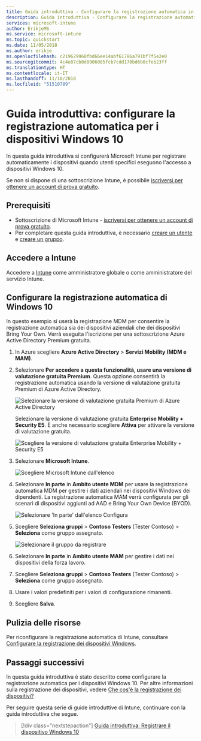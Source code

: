 ```yaml
---
title: Guida introduttiva - Configurare la registrazione automatica in Intune
description: Guida introduttiva - Configurare la registrazione automatica per i dispositivi Windows 10 in Intune.
services: microsoft-intune
author: ErikjeMS
ms.service: microsoft-intune
ms.topic: quickstart
ms.date: 11/05/2018
ms.author: erikje
ms.openlocfilehash: c219629968fbd66ee14abf61786a791bf7f5e2e0
ms.sourcegitcommit: 4c4e87cb0d8906085fcb7cdd170bd6b0cfeb23ff
ms.translationtype: HT
ms.contentlocale: it-IT
ms.lasthandoff: 11/10/2018
ms.locfileid: "51510789"
---
```

# <a name="quickstart-set-up-automatic-enrollment-for-windows-10-devices"></a>Guida introduttiva: configurare la registrazione automatica per i dispositivi Windows 10

In questa guida introduttiva si configurerà Microsoft Intune per registrare automaticamente i dispositivi quando utenti specifici eseguono l'accesso a dispositivi Windows 10.

Se non si dispone di una sottoscrizione Intune, è possibile [iscriversi per ottenere un account di prova gratuito](free-trial-sign-up.md).

## <a name="prerequisites"></a>Prerequisiti

- Sottoscrizione di Microsoft Intune - [iscriversi per ottenere un account di prova gratuito](free-trial-sign-up.md).
- Per completare questa guida introduttiva, è necessario [creare un utente](quickstart-create-user.md) e [creare un gruppo](quickstart-create-group.md).

## <a name="sign-in-to-intune"></a>Accedere a Intune

Accedere a [Intune](https://aka.ms/intuneportal) come amministratore globale o come amministratore del servizio Intune.

## <a name="set-up-windows-10-automatic-enrollment"></a>Configurare la registrazione automatica di Windows 10

In questo esempio si userà la registrazione MDM per consentire la registrazione automatica sia dei dispositivi aziendali che dei dispositivi Bring Your Own. Verrà eseguita l'iscrizione per una sottoscrizione Azure Active Directory Premium gratuita.

1. In Azure scegliere **Azure Active Directory** > **Servizi Mobility (MDM e MAM)**.
2. Selezionare **Per accedere a questa funzionalità, usare una versione di valutazione gratuita Premium**. Questa opzione consentirà la registrazione automatica usando la versione di valutazione gratuita Premium di Azure Active Directory. 

    ![Selezionare la versione di valutazione gratuita Premium di Azure Active Directory](media/quickstart-setup-auto-enrollment/quickstart-setup-auto-enrollment-01.png)

    Selezionare la versione di valutazione gratuita **Enterprise Mobility + Security E5**. È anche necessario scegliere **Attiva** per attivare la versione di valutazione gratuita.

    ![Scegliere la versione di valutazione gratuita Enterprise Mobility + Security E5](media/quickstart-setup-auto-enrollment/quickstart-setup-auto-enrollment-02.png)

3. Selezionare **Microsoft Intune**. 

    ![Scegliere Microsoft Intune dall'elenco](media/quickstart-setup-auto-enrollment/quickstart-setup-auto-enrollment-03.png)

4. Selezionare **In parte** in **Ambito utente MDM** per usare la registrazione automatica MDM per gestire i dati aziendali nei dispositivi Windows dei dipendenti. La registrazione automatica MAM verrà configurata per gli scenari di dispositivi aggiunti ad AAD e Bring Your Own Device (BYOD).

    ![Selezionare 'In parte' dall'elenco Configura](media/quickstart-setup-auto-enrollment/quickstart-setup-auto-enrollment-04.png)

5. Scegliere **Seleziona gruppi** > **Contoso Testers** (Tester Contoso)  > **Seleziona** come gruppo assegnato.

    ![Selezionare il gruppo da registrare](media/quickstart-setup-auto-enrollment/quickstart-setup-auto-enrollment-05.png)

6. Selezionare **In parte** in **Ambito utente MAM** per gestire i dati nei dispositivi della forza lavoro.
7. Scegliere **Seleziona gruppi** > **Contoso Testers** (Tester Contoso)  > **Seleziona** come gruppo assegnato. 
8. Usare i valori predefiniti per i valori di configurazione rimanenti.
9. Scegliere **Salva**.

## <a name="clean-up-resources"></a>Pulizia delle risorse

Per riconfigurare la registrazione automatica di Intune, consultare [Configurare la registrazione dei dispositivi Windows](windows-enroll.md).

## <a name="next-steps"></a>Passaggi successivi

In questa guida introduttiva è stato descritto come configurare la registrazione automatica per i dispositivi Windows 10. Per altre informazioni sulla registrazione dei dispositivi, vedere [Che cos'è la registrazione dei dispositivi?](device-enrollment.md)

Per seguire questa serie di guide introduttive di Intune, continuare con la guida introduttiva che segue.

> [!div class="nextstepaction"]
> [Guida introduttiva: Registrare il dispositivo Windows 10](quickstart-enroll-windows-device.md)